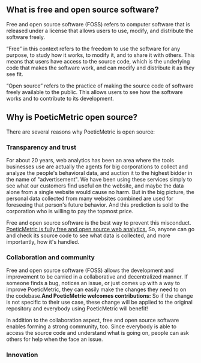 ## What is free and open source software?

Free and open source software (FOSS) refers to computer software that is released under a license that allows users to use, modify, and distribute the software freely.

“Free” in this context refers to the freedom to use the software for any purpose, to study how it works, to modify it, and to share it with others. This means that users have access to the source code, which is the underlying code that makes the software work, and can modify and distribute it as they see fit.

“Open source” refers to the practice of making the source code of software freely available to the public. This allows users to see how the software works and to contribute to its development.

## Why is PoeticMetric open source?

There are several reasons why PoeticMetric is open source:

### Transparency and trust

For about 20 years, web analytics has been an area where the tools businesses use are actually the agents for big corporations to collect and analyze the people's behavioral data, and auction it to the highest bidder in the name of "advertisement". We have been using these services simply to see what our customers find useful on the website, and maybe the data alone from a single website would cause no harm. But in the big picture, the personal data collected from many websites combined are used for foreseeing that person's future behavior. And this prediction is sold to the corporation who is willing to pay the topmost price.

Free and open source software is the best way to prevent this misconduct. [PoeticMetric is fully free and open source web analytics.](https://github.com/th0th/poeticmetric) So, anyone can go and check its source code to see what data is collected, and more importantly, how it's handled.

### Collaboration and community

Free and open source software (FOSS) allows the development and improvement to be carried in a collaborative and decentralized manner. If someone finds a bug, notices an issue, or just comes up with a way to improve PoeticMetric, they can easily make the changes they need to on the codebase.**And PoeticMetric welcomes contributions:** So if the change is not specific to their use case, these change will be applied to the original repository and everybody using PoeticMetric will benefit!

In addition to the collaboration aspect, free and open source software enables forming a strong community, too. Since everybody is able to access the source code and understand what is going on, people can ask others for help when the face an issue.

### Innovation
